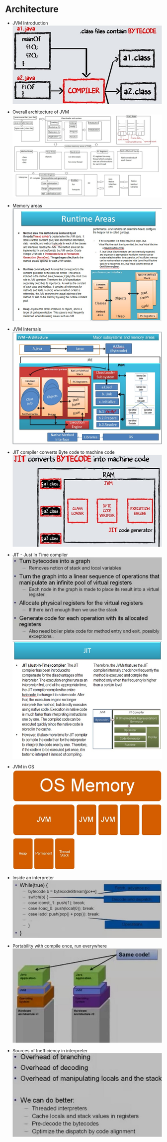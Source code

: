# Architecture
* JVM Introduction\
![picture](images/jvm_intro.jpg)

* Overall architecture of JVM\
![picture](images/architecture.jpg)

* Memory areas\
![picture](images/runtime_area.jpg)

* JVM Internals\
![picture](images/jvm_internals.jpg)

* JIT compiler converts Byte code to machine code\
![picture](images/generating_machine_code.jpg)

* JIT - Just In Time compiler\
![picture](images/JIT_compiler.jpg)
![picture](images/jit.jpg)

* JVM in OS\
![picture](images/JVM_in_OS.jpg)

* Inside an interpreter\
![picture](images/looking_inside_an_interpreter.jpg)

* Portability with compile once, run everywhere\
![picture](images/portability.jpg)

* Sources of Inefficiency in interpreter\
![picture](images/source_of_inefficiency_in_interpreter.jpg)